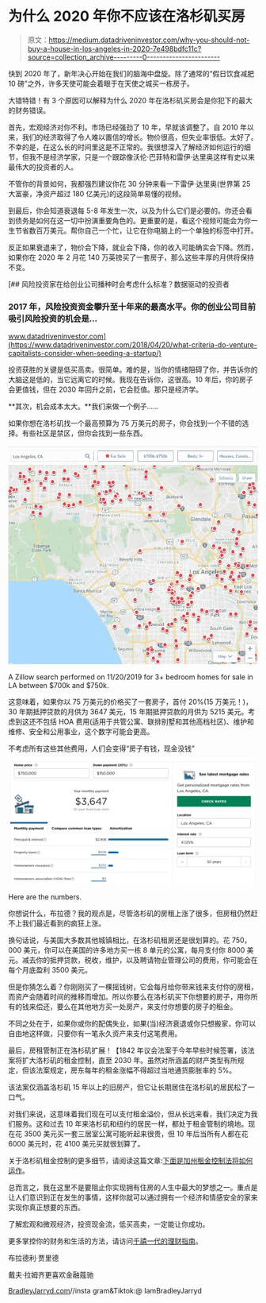# 为什么 2020 年你不应该在洛杉矶买房

> 原文：<https://medium.datadriveninvestor.com/why-you-should-not-buy-a-house-in-los-angeles-in-2020-7e498bdfc11c?source=collection_archive---------0----------------------->

快到 2020 年了，新年决心开始在我们的脑海中盘旋。除了通常的“假日饮食减肥 10 磅”之外，许多天使可能会着眼于在天使之城买一栋房子。

大错特错！有 3 个原因可以解释为什么 2020 年在洛杉矶买房会是你犯下的最大的财务错误。

首先，宏观经济对你不利。市场已经强劲了 10 年，早就该调整了。自 2010 年以来，我们的经济取得了令人难以置信的增长。物价很高，但失业率很低。太好了。不幸的是，在这么长的时间里这是不正常的。我很想深入了解经济如何运行的细节，但我不是经济学家，只是一个跟踪像沃伦·巴菲特和雷伊·达里奥这样有史以来最伟大的投资者的人。

不管你的背景如何，我都强烈建议你花 30 分钟来看一下雷伊·达里奥(世界第 25 大富豪，净资产超过 180 亿美元)的这段简单易懂的视频。

到最后，你会知道衰退每 5-8 年发生一次，以及为什么它们是必要的。你还会看到债务是如何在这一切中扮演重要角色的。更重要的是，看这个视频可能会为你一生节省数百万美元。帮你自己一个忙，让它在你电脑上的一个单独的标签中打开。

反正如果衰退来了，物价会下降，就业会下降，你的收入可能确实会下降。然而，如果你在 2020 年 2 月花 140 万英镑买了一套房子，那么这些丰厚的月供将保持不变。

[](https://www.datadriveninvestor.com/2018/04/20/what-criteria-do-venture-capitalists-consider-when-seeding-a-startup/) [## 风险投资家在给创业公司播种时会考虑什么标准？数据驱动的投资者

### 2017 年，风险投资资金攀升至十年来的最高水平。你的创业公司目前吸引风险投资的机会是…

www.datadriveninvestor.com](https://www.datadriveninvestor.com/2018/04/20/what-criteria-do-venture-capitalists-consider-when-seeding-a-startup/) 

投资获胜的关键是低买高卖。很简单。难的是，当你的情绪阻碍了你，并告诉你的大脑这是低的，当它远离它的时候。我现在告诉你，这很高。10 年后，你的房子会更值钱，但在 2030 年回升之前，它会贬值。那只是经济学。

**其次，机会成本太大。**我们来做一个例子……

如果你想在洛杉矶找一个最高预算为 75 万美元的房子，你会找到一个不错的选择。有些社区是禁区，但你会找到一些东西。

![](img/d4138c9d27f486ea4e130f34bf82b8b0.png)

A Zillow search performed on 11/20/2019 for 3+ bedroom homes for sale in LA between $700k and $750k.

这意味着，如果你以 75 万美元的价格买了一套房子，首付 20%(15 万美元！)，30 年期抵押贷款的月供为 3647 美元，15 年期抵押贷款的月供为 5215 美元。考虑到这还不包括 HOA 费用(适用于共管公寓、联排别墅和其他高档社区)、维护和维修、安全和公用事业，这个数字可能会更高。

不考虑所有这些其他费用，人们会变得“房子有钱，现金没钱”

![](img/2d80db073d234ffb2700313f645a1eea.png)

Here are the numbers.

你想说什么，布拉德？我的观点是，尽管洛杉矶的房租上涨了很多，但房租仍然赶不上我们最近看到的疯狂上涨。

换句话说，与美国大多数其他城镇相比，在洛杉矶租房还是很划算的。花 750，000 美元，你可以在美国的许多地方买一栋 8 单元的公寓，每月支付你 8000 美元。减去你的抵押贷款，税收，维护，以及聘请物业管理公司的费用，你可能会在每个月底盈利 3500 美元。

但是你猜怎么着？你刚刚买了一棵摇钱树，它会每月给你带来钱来支付你的房租，而资产会随着时间的推移而增加。所以你要么在洛杉矶买下你想要的房子，用你所有的钱来偿还，要么在其他地方买一处房产，来支付你想要的房子的租金。

不同之处在于，如果你或你的配偶失业，如果(当)经济衰退或你只想搬家，你可以自由地这样做，只要你有一笔永久资产来支付这笔费用。

最后，房租管制正在洛杉矶扩展！【1842 年议会法案于今年早些时候签署，该法案将扩大洛杉矶的租金控制，直至 2030 年。虽然对所涵盖的财产类型有所规定，但该法案规定，房东每年的租金涨幅不得超过当地通货膨胀率的 5%。

该法案仅涵盖洛杉矶 15 年以上的旧房产，但它让长期居住在洛杉矶的居民松了一口气。

对我们来说，这意味着我们现在可以支付租金溢价，但从长远来看，我们决定为我们服务。这和过去 10 年来洛杉矶和纽约的居民一样，都处于租金管制的境地。现在花 3500 美元买一套三居室公寓可能听起来很贵，但 10 年后当所有人都在花 6000 美元时，花 4100 美元买就很划算了。

关于洛杉矶租金控制的更多细节，请阅读这篇文章:[下面是加州租金控制法将如何运作](https://la.curbed.com/2019/9/24/20868937/california-rent-control-law-bill-governor)。

总而言之，我在这里不是要阻止你实现拥有住房的人生中最大的梦想之一。重点是让人们意识到正在发生的事情，这样你就可以通过拥有一个经济和情感安全的家来实现你真正想要的东西。

了解宏观和微观经济，投资现金流，低买高卖，一定能让你成功。

更多掌控你的财务和生活的方法，请访问[千禧一代的理财指南](http://youtube.com/themillennialsguidetomoney)。

布拉德利·贾里德

戴夫·拉姆齐更喜欢金融蔻驰

[BradleyJarryd.com](http://BradleyJarryd.com)//insta gram&Tiktok:@ IamBradleyJarryd
